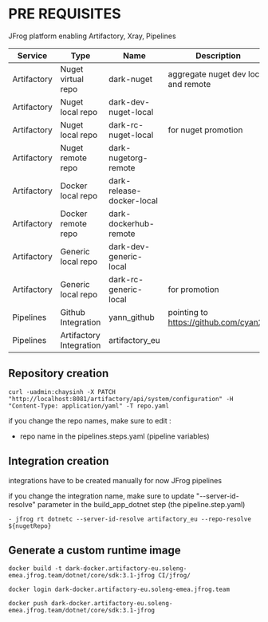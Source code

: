 # PRE REQUISITES

JFrog platform enabling Artifactory, Xray, Pipelines

| Service | Type | Name | Description | 
| ----------- | ----------- |----------- | ----------- |
| Artifactory | Nuget virtual repo | dark-nuget | aggregate nuget dev local and remote | 
| Artifactory | Nuget local repo   | dark-dev-nuget-local | | 
| Artifactory | Nuget local repo   | dark-rc-nuget-local | for nuget promotion | 
| Artifactory | Nuget remote repo  | dark-nugetorg-remote | | 
| Artifactory | Docker local repo   | dark-release-docker-local | | 
| Artifactory | Docker remote repo  | dark-dockerhub-remote | | 
| Artifactory | Generic local repo   | dark-dev-generic-local | | 
| Artifactory | Generic local repo   | dark-rc-generic-local | for  promotion | 
| Pipelines   | Github Integration | yann_github | pointing to https://github.com/cyan21 |
| Pipelines   | Artifactory Integration | artifactory_eu | |

## Repository creation

````
curl -uadmin:chaysinh -X PATCH "http://localhost:8081/artifactory/api/system/configuration" -H "Content-Type: application/yaml" -T repo.yaml
````

if you change the repo names, make sure to edit : 
* repo name in the pipelines.steps.yaml (pipeline variables)


## Integration creation

integrations have to be created manually for now JFrog pipelines

if you change the integration name, make sure to update "--server-id-resolve" parameter in the build_app_dotnet step (the pipeline.step.yaml)

````
- jfrog rt dotnetc --server-id-resolve artifactory_eu --repo-resolve ${nugetRepo}
````


## Generate a custom runtime image

````
docker build -t dark-docker.artifactory-eu.soleng-emea.jfrog.team/dotnet/core/sdk:3.1-jfrog CI/jfrog/

docker login dark-docker.artifactory-eu.soleng-emea.jfrog.team

docker push dark-docker.artifactory-eu.soleng-emea.jfrog.team/dotnet/core/sdk:3.1-jfrog 
````


